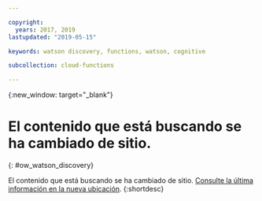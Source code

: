 ```yaml
---

copyright:
  years: 2017, 2019
lastupdated: "2019-05-15"

keywords: watson discovery, functions, watson, cognitive

subcollection: cloud-functions

---
```


{:new_window: target="_blank"}
# El contenido que está buscando se ha cambiado de sitio.
{: #ow_watson_discovery}

El contenido que está buscando se ha cambiado de sitio. [Consulte la última información en la nueva ubicación](/docs/openwhisk?topic=cloud-functions-pkg_discovery).
{:shortdesc}
